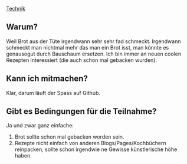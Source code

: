 [Technik](../Ofentechnik.txt)

## Warum?

Weil Brot aus der Tüte irgendwann sehr sehr fad schmeckt.
Irgendwann schmeckt man nichtmal mehr das man ein Brot isst, man könnte es genausogut
durch Bauschaum ersetzen.
Ich bin immer an neuen coolen Rezepten interessiert (die auch schon mal gebacken wurden).

## Kann ich mitmachen?

Klar, darum läuft der Spass auf Github.

## Gibt es Bedingungen für die Teilnahme?

Ja und zwar ganz einfache:

1. Brot sollte schon mal gebacken worden sein.
1. Rezepte nicht einfach von anderen Blogs/Pages/Kochbüchern reinpacken, sollte schon irgendwie ne Gewisse künstlerische höhe haben.

